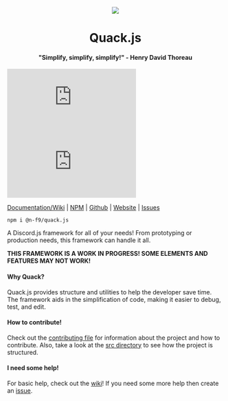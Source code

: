 <p align="center">
  <img src="https://n-f9.github.io/quack.js-website/dancing-duckdancing.gif"/>
  <h1 align="center">Quack.js</h1>
  <h4 align="center">"Simplify, simplify, simplify!" - Henry David Thoreau</h4>
</p>

![npm](https://img.shields.io/npm/dw/@n-f9/quack.js?style=flat-square)
![GitHub package.json version](https://img.shields.io/github/package-json/v/n-f9/quack.js?style=flat-square)


[Documentation/Wiki](https://github.com/N-F9/quack.js/wiki) |
[NPM](https://www.npmjs.com/package/@n-f9/quack.js) |
[Github](https://www.npmjs.com/package/@n-f9/quack.js) |
[Website](https://quack.nickf.me/) |
[Issues](https://github.com/N-F9/quack.js/issues)

```
npm i @n-f9/quack.js
```

A Discord.js framework for all of your needs! From prototyping or production needs, this framework can handle it all.

**THIS FRAMEWORK IS A WORK IN PROGRESS! SOME ELEMENTS AND FEATURES MAY NOT WORK!**

#### Why Quack?

Quack.js provides structure and utilities to help the developer save time. The framework aids in the simplification of code, making it easier to debug, test, and edit.

#### How to contribute!
Check out the [contributing file](https://github.com/N-F9/quack.js/blob/master/CONTRIBUTING.md) for information about the project and how to contribute. Also, take a look at the [src directory](https://github.com/N-F9/quack.js/tree/master/src) to see how the project is structured.

#### I need some help!
For basic help, check out the [wiki](https://github.com/N-F9/quack.js/wiki)! If you need some more help then create an [issue](https://github.com/N-F9/quack.js/issues).